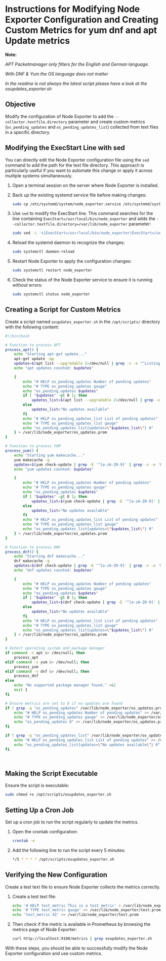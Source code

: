 
# Instructions for Modifying Node Exporter Configuration and Creating Custom Metrics for yum dnf and apt Update metrics

**Note:**

*APT Packetmanager only filters for the English and German language.*

*With DNF & Yum the OS language does not matter*


*In the readme is not always the latest script please have a look at the osupdates_exporter.sh*

## Objective

Modify the configuration of Node Exporter to add the `--collector.textfile.directory` parameter and create custom metrics (`os_pending_updates` and `os_pending_updates_list`) collected from text files in a specific directory.

## Modifying the ExecStart Line with sed

You can directly edit the Node Exporter configuration file using the `sed` command to add the path for the text file directory. This approach is particularly useful if you want to automate this change or apply it across multiple systems simultaneously.

1. Open a terminal session on the server where Node Exporter is installed.

2. Back up the existing systemd service file before making changes:

    ```bash
    sudo cp /etc/systemd/system/node_exporter.service /etc/systemd/system/node_exporter.service.bak
    ```

3. Use `sed` to modify the ExecStart line. This command searches for the line containing `ExecStart=/usr/local/bin/node_exporter` and adds the `--collector.textfile.directory=/var/lib/node_exporter` parameter:

    ```bash
    sudo sed -i 's|ExecStart=/usr/local/bin/node_exporter|ExecStart=/usr/local/bin/node_exporter --collector.textfile.directory=/var/lib/node_exporter|' /etc/systemd/system/node_exporter.service
    ```

4. Reload the systemd daemon to recognize the changes:

    ```bash
    sudo systemctl daemon-reload
    ```

5. Restart Node Exporter to apply the configuration changes:

    ```bash
    sudo systemctl restart node_exporter
    ```

6. Check the status of the Node Exporter service to ensure it is running without errors:

    ```bash
    sudo systemctl status node_exporter
    ```

## Creating a Script for Custom Metrics

Create a script named `osupdates_exporter.sh` in the `/opt/scripts/` directory with the following content:

```bash
#!/bin/bash

# Function to process APT
process_apt() {
    echo "Starting apt-get update..."
    apt-get update -qq
    updates=$(apt list --upgradable 2>/dev/null | grep -v -e "^Listing..." -e "^Auflistung" -e "^$" | grep -e "/.*\[" | wc -l)
    echo "apt updates counted: $updates"

    {
        echo "# HELP os_pending_updates Number of pending updates"
        echo "# TYPE os_pending_updates gauge"
        echo "os_pending_updates $updates"
        if [ "$updates" -gt 0 ]; then
            updates_list=$(apt list --upgradable 2>/dev/null | grep -v -e "^Listing..." -e "^Auflistung" -e "^$" | grep -e "/.*\[" | awk -F/ '{print $1}' | tr '\n' ',' | sed 's/,$//')
        else
            updates_list="No updates available"
        fi
        echo "# HELP os_pending_updates_list List of pending updates"
        echo "# TYPE os_pending_updates_list gauge"
        echo "os_pending_updates_list{updates=\"$updates_list\"} 0"
    } > /var/lib/node_exporter/os_updates.prom
}

# Function to process YUM
process_yum() {
    echo "Starting yum makecache..."
    yum makecache -q
    updates=$(yum check-update | grep -E '^[a-zA-Z0-9]' | grep -v -e 'Obsoleting' -e 'Security' -e 'No packages marked for update' -e 'Last' | wc -l)
    echo "yum updates counted: $updates"

    {
        echo "# HELP os_pending_updates Number of pending updates"
        echo "# TYPE os_pending_updates gauge"
        echo "os_pending_updates $updates"
        if [ "$updates" -gt 0 ]; then
            updates_list=$(yum check-update | grep -E '^[a-zA-Z0-9]' | grep -v -e 'Obsoleting' -e 'Security' -e 'No packages marked for update' -e 'Last' | awk '{print $1}' | tr '\n' ',' | sed 's/,$//')
        else
            updates_list="No updates available"
        fi
        echo "# HELP os_pending_updates_list List of pending updates"
        echo "# TYPE os_pending_updates_list gauge"
        echo "os_pending_updates_list{updates=\"$updates_list\"} 0"
    } > /var/lib/node_exporter/os_updates.prom
}

# Function to process DNF
process_dnf() {
    echo "Starting dnf makecache..."
    dnf makecache -q
    updates=$(dnf check-update | grep -E '^[a-zA-Z0-9]' | grep -v -e 'Security' -e 'Last metadata' -e 'Last' | wc -l)
    echo "dnf updates counted: $updates"

    {
        echo "# HELP os_pending_updates Number of pending updates"
        echo "# TYPE os_pending_updates gauge"
        echo "os_pending_updates $updates"
        if [ "$updates" -gt 0 ]; then
            updates_list=$(dnf check-update | grep -E '^[a-zA-Z0-9]' | grep -v -e 'Security' -e 'Last metadata' -e 'Last' | awk '{print $1}' | tr '\n' ',' | sed 's/,$//')
        else
            updates_list="No updates available"
        fi
        echo "# HELP os_pending_updates_list List of pending updates"
        echo "# TYPE os_pending_updates_list gauge"
        echo "os_pending_updates_list{updates=\"$updates_list\"} 0"
    } > /var/lib/node_exporter/os_updates.prom
}

# Detect operating system and package manager
if command -v apt &> /dev/null; then
    process_apt
elif command -v yum &> /dev/null; then
    process_yum
elif command -v dnf &> /dev/null; then
    process_dnf
else
    echo "No supported package manager found." >&2
    exit 1
fi

# Ensure metrics are set to 0 if no updates are found
if ! grep -q "os_pending_updates" /var/lib/node_exporter/os_updates.prom; then
    echo "# HELP os_pending_updates Number of pending updates" >> /var/lib/node_exporter/os_updates.prom
    echo "# TYPE os_pending_updates gauge" >> /var/lib/node_exporter/os_updates.prom
    echo "os_pending_updates 0" >> /var/lib/node_exporter/os_updates.prom
fi

if ! grep -q "os_pending_updates_list" /var/lib/node_exporter/os_updates.prom; then
    echo "# HELP os_pending_updates_list List of pending updates" >> /var/lib/node_export and "# TYPE os_pending_updates_list gauge" >> /var_lib/node_exporter/os_updates.prom
    echo "os_pending_updates_list{updates=\"No updates available\"} 0" >> /var_lib/node_exporter/os_updates.prom
fi




```

## Making the Script Executable

Ensure the script is executable:

```bash
sudo chmod +x /opt/scripts/osupdates_exporter.sh
```

## Setting Up a Cron Job

Set up a cron job to run the script regularly to update the metrics.

1. Open the crontab configuration:

    ```bash
    crontab -e
    ```

2. Add the following line to run the script every 5 minutes:

    ```bash
    */5 * * * * /opt/scripts/osupdates_exporter.sh
    ```

## Verifying the New Configuration

Create a test text file to ensure Node Exporter collects the metrics correctly.

1. Create a test text file:

    ```bash
    echo '# HELP test_metric This is a test metric' > /var/lib/node_exporter/test.prom
    echo '# TYPE test_metric gauge' >> /var/lib/node_exporter/test.prom
    echo 'test_metric 42' >> /var/lib/node_exporter/test.prom
    ```

2. Then check if the metric is available in Prometheus by browsing the metrics page of Node Exporter:

    ```bash
    curl http://localhost:9100/metrics | grep osupdates_exporter.sh
    ```

With these steps, you should be able to successfully modify the Node Exporter configuration and use custom metrics.
